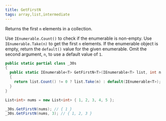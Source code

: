 ```yaml
---
title: GetFirstN
tags: array,list,intermediate
---
```


Returns the first `n` elements in a collection.

Use `IEnumerable.Count()` to check if the enumerable is non-empty.
Use `IEnumerable.Take(n)` to get the first `n` elements.
If the enumerable object is empty, return the `default()` value for the given enumerable.
Omit the second argument, `n`, to use a default value of `1`.

```csharp
public static partial class _30s 
{
  public static IEnumerable<T> GetFirstN<T>(IEnumerable<T> list, int n = 1)
  {
    return list.Count() != 0 ? list.Take(n) : default(IEnumerable<T>);
  }
}
```

```csharp
List<int> nums = new List<int> { 1, 2, 3, 4, 5 };

_30s.GetFirstN(nums); // { 1 }
_30s.GetFirstN(nums, 3); // { 1, 2, 3 }
```
